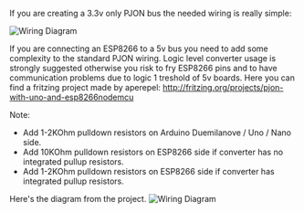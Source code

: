 If you are creating a 3.3v only PJON bus the needed wiring is really simple:

![Wiring Diagram](http://www.gioblu.com/PJON/PJON%20-%20ESP8266%20to%20ESP8266%20communication.png)

If you are connecting an ESP8266 to a 5v bus you need to add some complexity to the standard PJON wiring. Logic level converter usage is strongly suggested otherwise you risk to fry ESP8266 pins and to have communication problems due to logic 1 treshold of 5v boards. Here you can find a fritzing project made by aperepel: http://fritzing.org/projects/pjon-with-uno-and-esp8266nodemcu

Note: 
- Add 1-2KOhm pulldown resistors on Arduino Duemilanove / Uno / Nano side.
- Add 10KOhm pulldown resistors on ESP8266 side if converter has no integrated pullup resistors. 
- Add 1-2KOhm  pulldown resistors on ESP8266 side if converter has integrated pullup resistors.

Here's the diagram from the project. 
![Wiring Diagram](http://www.gioblu.com/PJON/PJON%20-%20Uno%20ESP8266%20communication.png)